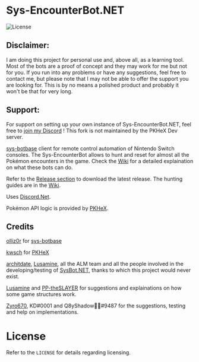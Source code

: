 # Sys-EncounterBot.NET
![License](https://img.shields.io/badge/License-AGPLv3-blue.svg)

## Disclaimer:
I am doing this project for personal use and, above all, as a learning tool. Most of the bots are a proof of concept and they may work for me but not for you. If you run into any problems or have any suggestions, feel free to contact me, but please note that I may not be able to offer the support you are looking for. This is by no means a polished product and probably it won't be that for very long. 

## Support:

For support on setting up your own instance of Sys-EncounterBot.NET, feel free to [join my Discord](https://discord.gg/WFbcUd6U8d) !
This fork is not maintained by the PKHeX Dev server.

[sys-botbase](https://github.com/olliz0r/sys-botbase) client for remote control automation of Nintendo Switch consoles.
The Sys-EncounterBot allows to hunt and reset for almost all the Pokémon encounters in the game.
Check the [Wiki](https://github.com/Manu098vm/Sys-EncounterBot.NET/wiki) for a detailed explaination on what these bots can do.

Refer to the [Release section](https://github.com/Manu098vm/Sys-EncounterBot.NET/releases) to download the latest release.
The hunting guides are in the [Wiki](https://github.com/Manu098vm/Sys-EncounterBot.NET/wiki).

Uses [Discord.Net](https://github.com/discord-net/Discord.Net).

Pokémon API logic is provided by [PKHeX](https://github.com/kwsch/PKHeX/).

## Credits

[olliz0r](https://github.com/olliz0r) for [sys-botbase](https://github.com/olliz0r/sys-botbase)

[kwsch](https://github.com/kwsch) for [PKHeX](https://github.com/kwsch/PKHeX)

[architdate](https://github.com/architdate), [Lusamine](https://github.com/Lusamine), all the ALM team and all the people involved in the developing/testing of [SysBot.NET](https://github.com/kwsch/SysBot.NET), thanks to which this project would never exist.

[Lusamine](https://github.com/Lusamine) and [PP-theSLAYER](https://github.com/PP-theSLAYER) for suggestions and explainations on how some game structures work.

[Zyro670](https://github.com/zyro670), KD#0001 and Q8yShadow🐍🦈#9487 for the suggestions, testing and help on implementations.

# License
Refer to the `LICENSE` for details regarding licensing.
